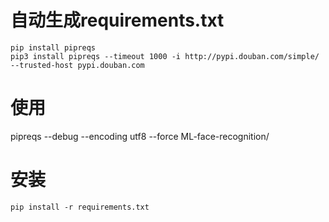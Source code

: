<!--
 * @Author: wjn
 * @Date: 2020-09-10 13:55:33
 * @LastEditors: wjn
 * @LastEditTime: 2020-10-14 11:39:53
-->
# 自动生成requirements.txt

    pip install pipreqs
    pip3 install pipreqs --timeout 1000 -i http://pypi.douban.com/simple/  --trusted-host pypi.douban.com
   
 

# 使用

   pipreqs --debug  --encoding utf8 --force ML-face-recognition/

# 安装

    pip install -r requirements.txt